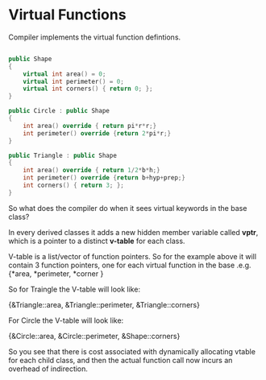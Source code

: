 # Virtual Functions

Compiler implements the virtual function defintions.

```cpp

public Shape
{
    virtual int area() = 0;
    virtual int perimeter() = 0;
    virtual int corners() { return 0; };
}

public Circle : public Shape
{
    int area() override { return pi*r*r;}
    int perimeter() override {return 2*pi*r;}
}

public Triangle : public Shape
{
    int area() override { return 1/2*b*h;}
    int perimeter() override {return b+hyp+prep;}
    int corners() { return 3; };
}
```
So what does the compiler do when it sees virtual keywords in the base class?

In every derived classes it adds a new hidden member variable called **vptr**, which is a pointer to a distinct **v-table** for each class.

V-table is a list/vector of function pointers. So for the example above it will contain 3 function pointers, one for each virtual function in the base .e.g.  {*area, *perimeter, *corner }

So for Traingle the V-table will look like: <p>
{&Triangle::area, &Triangle::perimeter, &Triangle::corners}

For Circle the V-table will look like: <p>
{&Circle::area, &Circle::perimeter, &Shape::corners}

So you see that there is cost associated with dynamically allocating vtable for each child class, and then the actual function call now incurs an overhead of indirection.


